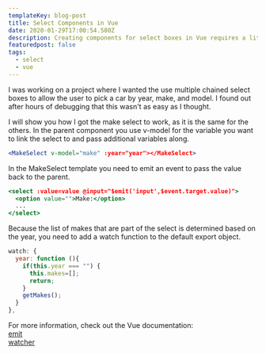 ```yaml
---
templateKey: blog-post
title: Select Components in Vue
date: 2020-01-29T17:00:54.580Z
description: Creating components for select boxes in Vue requires a little more effort
featuredpost: false
tags:
  - select
  - vue
---
```

I was working on a project where I wanted the use multiple chained select boxes to allow the user to pick a car by year, make, and model. I found out after hours of debugging that this wasn't as easy as I thought.

I will show you how I got the make select to work, as it is the same for the others. In the parent component you use v-model for the variable you want to link the select to and pass additional variables along.
```jsx
<MakeSelect v-model="make" :year="year"></MakeSelect>
```

In the MakeSelect template you need to emit an event to pass the value back to the parent.
```jsx
<select :value=value @input="$emit('input',$event.target.value)">
  <option value="">Make:</option>
  ...
</select>
```

Because the list of makes that are part of the select is determined based on the year, you need to add a watch function to the default export object.
```js
watch: {
  year: function (){
    if(this.year === "") {
      this.makes=[];
      return;
    }
    getMakes();
  }
},
```

For more information, check out the Vue documentation:<br>
[emit](https://vuejs.org/v2/guide/components.html#Listening-to-Child-Components-Events)<br>
[watcher](https://vuejs.org/v2/guide/computed.html#Watchers)


